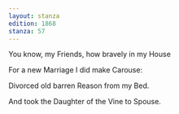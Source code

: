 ```yaml
---
layout: stanza
edition: 1868
stanza: 57
---
```


You know, my Friends, how bravely in my House

For a new Marriage I did make Carouse:

Divorced old barren Reason from my Bed.

And took the Daughter of the Vine to Spouse.